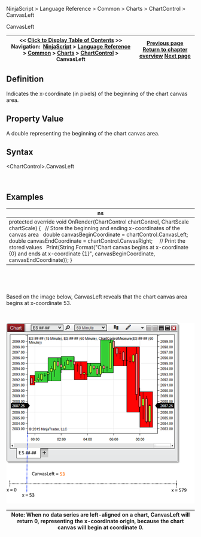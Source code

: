 ﻿


NinjaScript \> Language Reference \> Common \> Charts \> ChartControl \> CanvasLeft






















CanvasLeft







| \<\< [Click to Display Table of Contents](canvasleft.md) \>\> **Navigation:**     [NinjaScript](ninjascript-1.md) \> [Language Reference](language_reference_wip-1.md) \> [Common](common-1.md) \> [Charts](chart-1.md) \> [ChartControl](chartcontrol-1.md) \> CanvasLeft | [Previous page](barwidtharray-1.md) [Return to chapter overview](chartcontrol-1.md) [Next page](canvasright-1.md) |
| --- | --- |











## Definition


Indicates the x\-coordinate (in pixels) of the beginning of the chart canvas area.


## 


## Property Value


A double representing the beginning of the chart canvas area.


## 


## Syntax


\<ChartControl\>.CanvasLeft


 


## Examples




| ns |
| --- |
| protected override void OnRender(ChartControl chartControl, ChartScale chartScale) {    // Store the beginning and ending x\-coordinates of the canvas area    double canvasBeginCoordinate \= chartControl.CanvasLeft;    double canvasEndCoordinate \= chartControl.CanvasRight;      // Print the stored values    Print(String.Format("Chart canvas begins at x\-coordinate {0} and ends at x\-coordinate {1}", canvasBeginCoordinate, canvasEndCoordinate));  } |



 


 


Based on the image below, CanvasLeft reveals that the chart canvas area begins at x\-coordinate 53\.


 


![ChartControl_CanvasLeft](chartcontrol_canvasleft.png)




| Note: When no data series are left\-aligned on a chart, CanvasLeft will return 0, representing the x\-coordinate origin, because the chart canvas will begin at coordinate 0\. |
| --- |









